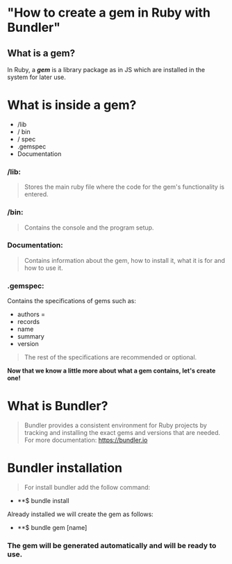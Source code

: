 # "How to create a gem in Ruby with Bundler"

## What is a gem?

In Ruby, a ***gem*** is a library package as in JS which are installed in the system for later use.

# What is inside a gem?

* /lib
* / bin
* / spec
* .gemspec
* Documentation


### /lib: 
> Stores the main ruby ​​file where the code for the gem's functionality is entered.

### /bin: 
> Contains the console and the program setup.

### Documentation: 
> Contains information about the gem, how to install it, what it is for and how to use it.

### .gemspec: 
Contains the specifications of gems such as:
* authors =
* records
* name
* summary
* version
> The rest of the specifications are recommended or optional.


**Now that we know a little more about what a gem contains, let's create one!**
# What is Bundler?
> Bundler provides a consistent environment for Ruby projects by tracking and installing the exact gems and versions that are needed. For more documentation: https://bundler.io

# Bundler installation

> For install bundler add the follow command: 
* **$ bundle install

Already installed we will create the gem as follows:
* **$ bundle gem [name]

### The gem will be generated automatically and will be ready to use.
